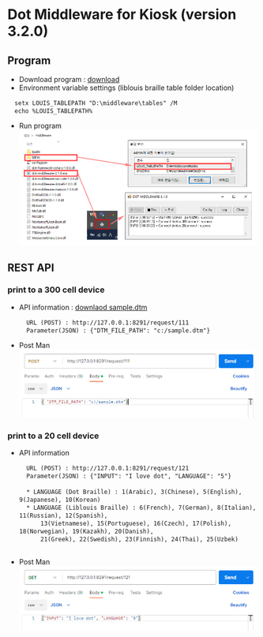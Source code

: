 # Dot Middleware for Kiosk (version 3.2.0)

## Program
- Download program : <a href="dot-middleware-kiosk-3.2.0.zip">download</a>
- Environment variable settings (liblouis braille table folder location)
```
  setx LOUIS_TABLEPATH "D:\middleware\tables" /M
  echo %LOUIS_TABLEPATH%
```  
- Run program
   <img src="images/program.gif" alt="Run program">

## REST API
### print to a 300 cell device
- API information : <a href="sample.dtm">downlaod sample.dtm</a>  
  ```
    URL (POST) : http://127.0.0.1:8291/request/111
    Parameter(JSON) : {"DTM_FILE_PATH": "c:/sample.dtm"}
  ```

- Post Man  
  <img src="images/postman-300cell.gif" alt="Post Man 300cell">

### print to a 20 cell device  
- API information
  ```
    URL (POST) : http://127.0.0.1:8291/request/121
    Parameter(JSON) : {"INPUT": "I love dot", "LANGUAGE": "5"}

    * LANGUAGE (Dot Braille) : 1(Arabic), 3(Chinese), 5(English), 9(Japanese), 10(Korean)
    * LANGUAGE (Liblouis Braille) : 6(French), 7(German), 8(Italian), 11(Russian), 12(Spanish), 
        13(Vietnamese), 15(Portuguese), 16(Czech), 17(Polish), 18(Norwegian), 19(Kazakh), 20(Danish), 
        21(Greek), 22(Swedish), 23(Finnish), 24(Thai), 25(Uzbek)           
                
  ```
 
- Post Man  
  <img src="images/postman-20cell.gif" alt="Post Man 300cell">


